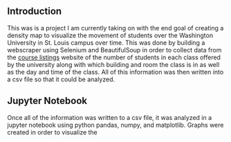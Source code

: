 ## Introduction
This was is a project I am currently taking on with the end goal of creating a density map to visualize the movement of students over the Washington University in St. Louis campus over time. This was done by building a webscraper using Selenium and BeautifulSoup in order to collect data from the [course listings](https://courses.wustl.edu/Semester/Listing.aspx) website of the number of students in each class offered by the university along with which building and room the class is in as well as the day and time of the class. All of this information was then written into a csv file so that it could be analyzed.

## Jupyter Notebook
Once all of the information was written to a csv file, it was analyzed in a jupyter notebook using python pandas, numpy, and matplotlib. Graphs were created in order to visualize the 
